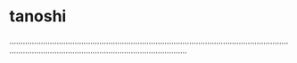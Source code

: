 # tanoshi

...........................................................................................................................................................................................................